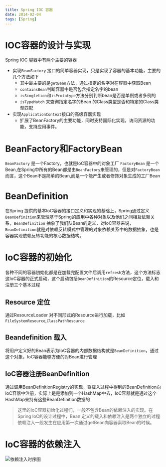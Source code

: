 ```yaml
---
title: Spring IOC 容器
date: 2014-02-04
tags: [Spring]
---
```


# IOC容器的设计与实现
Spring IOC 容器中有两个主要的容器

 - 实现`BeanFactory` 接口的简单容器实现，只是实现了容器的基本功能，主要的几个方法如下
    - 其中最主要的是`getBean`方法，通过指定的名字对在容器中获取Bean
    - `containsBean`判断容器中是否包含指定名字的bean
    - `isSingletion`和`isPrototype`方法分别判断bean是否是单例或者多例的
    - `isTypeMatch` 来查询指定名字的Bean 的Class类型是否和特定的Class类型匹配
 - 实现`ApplicationContext`接口的高级容器实现
    - 扩展了BeanFactory的主要功能，同时支持国际化实现，访问资源的功能，支持应用事件。

# BeanFactory和FactoryBean
   `BeanFactory` 是一个Factory，也就是IoC容器中的对象工厂
    `FactoryBean` 是一个Bean,在Spring中所有的Bean都是由`BeanFactory`来管理的，但是对`FactoryBean`而言，这个Bean不是简单的Bean,而是一个能产生或者修饰对象生成的工厂Bean

# BeanDefinition
 在Spring 提供的基本IoC容器的接口定义和实现的基础上，Spring通过定义`BeanDefinition`来管理基于Spring的应用中各种对象以及他们之间相互依赖关系，`BeanDefinition`
 抽象了我们队Bean的定义，对IoC容器来说，`BeanDefinition`就是对依赖反转模式中管理的对象依赖关系中的数据抽象，也是容器实现依赖反转功能的核心数据结构。

# IoC容器的初始化
各种不同的容器初始化都是在加载完配置文件后调用`refresh`方法，这个方法标志这IoC容器的正式启动，这个启动包括`BeanDefinition`的Resource定位，载入和注册三个基本过程

## Resource 定位
  通过ResourceLoader 对不同形式的Resource进行加载，比如`FileSystemResource`,`ClassPathResource`
## Beandefinition 载入
  将用户定义好的Bean表示为IoC容器的内部数据结构就是`BeanDefinition`，通过这个对象，IoC容器能够方便的对Bean进行管理
## IoC容器注册BeanDefinition
  通过调用BeanDefinitionRegistry的实现，将载入过程中得到的BeanDefinition向IoC容器中注册，实际上是是添加到一个HashMap中去，IoC容器就是通过这个HashMap来持有这些BeanDefinition数据的
  >   这里的IoC容器初始化过程们，一般不包含Bean的依赖注入的实现。在Spring IoC的设计过程中，Bean 定义的载入和依赖注入是两个独立的过程
  依赖注入一般发生在应用第一次通过getBean向容器索取Bean的时候。

# IoC容器的依赖注入
 ![依赖注入时序图](/img/spring_ioc_process.png)


